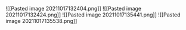 ![[Pasted image 20211017132404.png]]
![[Pasted image 20211017132424.png]]
![[Pasted image 20211017135441.png]]
![[Pasted image 20211017135538.png]]
